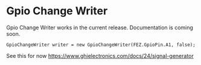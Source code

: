 # Gpio Change Writer

Gpio Change Writer works in the current release. Documentation is coming soon.

`GpioChangeWriter writer = new GpioChangeWriter(FEZ.GpioPin.A1, false);`

See this for now https://www.ghielectronics.com/docs/24/signal-generator
